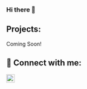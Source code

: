 ### Hi there 👋
## Projects:
Coming Soon!

<h2> 🤳 Connect with me:</h2>

[<img align="left" alt="Lucas Fagundo | LinkedIn" width="22px" src="https://cdn.jsdelivr.net/npm/simple-icons@v3/icons/linkedin.svg" />][linkedin]

[linkedin]: https://linkedin.com/in/lucas-fagundo
<!---
LFagundo5/LFagundo5 is a ✨ special ✨ repository because its `README.md` (this file) appears on your GitHub profile.
You can click the Preview link to take a look at your changes.
--->

